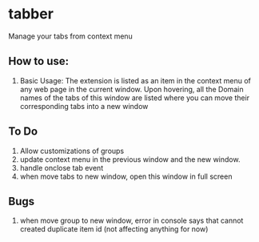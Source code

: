 # tabber
Manage your tabs from context menu

## How to use:
1. Basic Usage: The extension is listed as an item in the context menu of any web page in the current window. Upon hovering, all the Domain names of the tabs of this window are listed where you can move their corresponding tabs into a new window

## To Do
1. Allow customizations of groups
2. update context menu in the previous window and the new window.
3. handle onclose tab event
4. when move tabs to new window, open this window in full screen


## Bugs
1. when move group to new window, error in console says that cannot created duplicate item id (not affecting anything for now)
